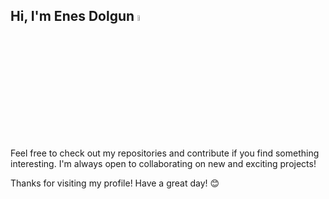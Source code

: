 ## Hi, I'm Enes Dolgun <a href="https://www.gautamkrishnar.com/"><img src="https://media.giphy.com/media/hvRJCLFzcasrR4ia7z/giphy.gif" width="5%"></a>
 

Feel free to check out my repositories and contribute if you find something interesting. I'm always open to collaborating on new and exciting projects!

Thanks for visiting my profile! Have a great day! 😊
